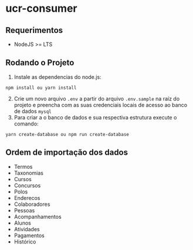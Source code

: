 # ucr-consumer

## Requerimentos

* NodeJS >= LTS

## Rodando o Projeto

1. Instale as dependencias do node.js:
  ```
  npm install ou yarn install
  ```
2. Crie um novo arquivo ```.env``` a partir do arquivo ```.env.sample``` na raíz do projeto e preencha com as suas credenciais locais de acesso ao banco de dados ```mysql```
3. Para criar a o banco de dados e sua respectiva estrutura execute o comando:
  ```
  yarn create-database ou npm run create-database
  ```

## Ordem de importação dos dados
- Termos
- Taxonomias
- Cursos
- Concursos
- Polos
- Enderecos
- Colaboradores
- Pessoas
- Acompanhamentos
- Alunos
- Atividades
- Pagamentos
- Histórico

